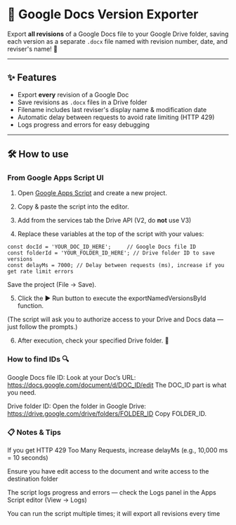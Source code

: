 # 📄 Google Docs Version Exporter

Export **all revisions** of a Google Docs file to your Google Drive folder, saving each version as a separate `.docx` file named with revision number, date, and reviser's name! 🚀

---

## ✨ Features

- Export **every** revision of a Google Doc  
- Save revisions as `.docx` files in a Drive folder  
- Filename includes last reviser's display name & modification date  
- Automatic delay between requests to avoid rate limiting (HTTP 429)  
- Logs progress and errors for easy debugging  

---

## 🛠 How to use

### From Google Apps Script UI

1. Open [Google Apps Script](https://script.google.com/) and create a new project.

2. Copy & paste the script into the editor.

3. Add from the services tab the Drive API (V2, do **not** use V3)

4. Replace these variables at the top of the script with your values:

```
const docId = 'YOUR_DOC_ID_HERE';     // Google Docs file ID
const folderId = 'YOUR_FOLDER_ID_HERE'; // Drive folder ID to save versions
const delayMs = 7000; // Delay between requests (ms), increase if you get rate limit errors
```
Save the project (File → Save).

5. Click the ▶️ Run button to execute the exportNamedVersionsById function.

(The script will ask you to authorize access to your Drive and Docs data — just follow the prompts.)

6. After execution, check your specified Drive folder. 🎉

### How to find IDs 🔍
Google Docs file ID: Look at your Doc’s URL:
https://docs.google.com/document/d/DOC_ID/edit
The DOC_ID part is what you need.

Drive folder ID: Open the folder in Google Drive:
https://drive.google.com/drive/folders/FOLDER_ID
Copy FOLDER_ID.

### 📋 Notes & Tips
If you get HTTP 429 Too Many Requests, increase delayMs (e.g., 10,000 ms = 10 seconds)

Ensure you have edit access to the document and write access to the destination folder

The script logs progress and errors — check the Logs panel in the Apps Script editor (View → Logs)

You can run the script multiple times; it will export all revisions every time
